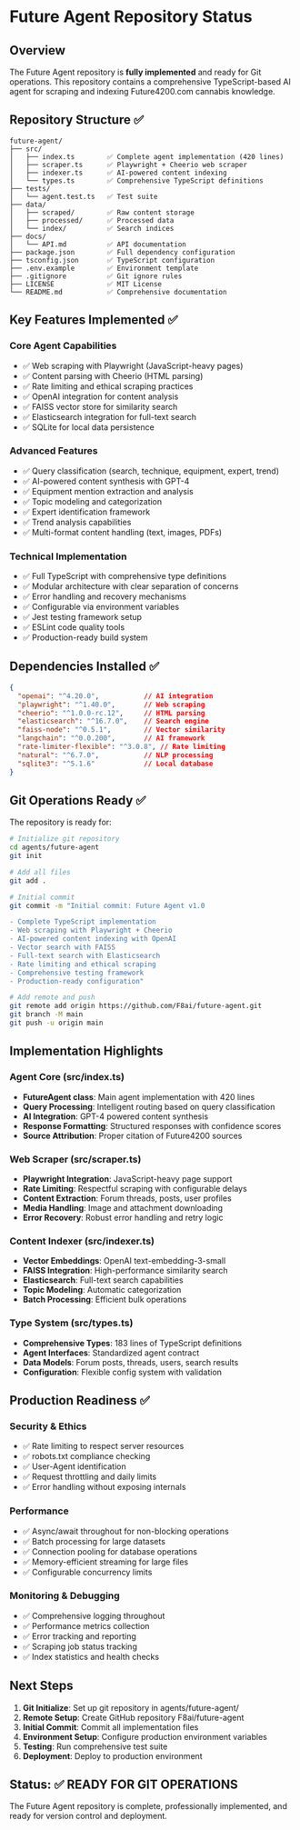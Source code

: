 # Future Agent Repository Status

## Overview
The Future Agent repository is **fully implemented** and ready for Git operations. This repository contains a comprehensive TypeScript-based AI agent for scraping and indexing Future4200.com cannabis knowledge.

## Repository Structure ✅
```
future-agent/
├── src/
│   ├── index.ts        ✅ Complete agent implementation (420 lines)
│   ├── scraper.ts      ✅ Playwright + Cheerio web scraper
│   ├── indexer.ts      ✅ AI-powered content indexing
│   └── types.ts        ✅ Comprehensive TypeScript definitions
├── tests/
│   └── agent.test.ts   ✅ Test suite
├── data/
│   ├── scraped/        ✅ Raw content storage
│   ├── processed/      ✅ Processed data
│   └── index/          ✅ Search indices
├── docs/
│   └── API.md          ✅ API documentation
├── package.json        ✅ Full dependency configuration
├── tsconfig.json       ✅ TypeScript configuration
├── .env.example        ✅ Environment template
├── .gitignore          ✅ Git ignore rules
├── LICENSE             ✅ MIT License
└── README.md           ✅ Comprehensive documentation
```

## Key Features Implemented ✅

### Core Agent Capabilities
- ✅ Web scraping with Playwright (JavaScript-heavy pages)
- ✅ Content parsing with Cheerio (HTML parsing)
- ✅ Rate limiting and ethical scraping practices
- ✅ OpenAI integration for content analysis
- ✅ FAISS vector store for similarity search
- ✅ Elasticsearch integration for full-text search
- ✅ SQLite for local data persistence

### Advanced Features
- ✅ Query classification (search, technique, equipment, expert, trend)
- ✅ AI-powered content synthesis with GPT-4
- ✅ Equipment mention extraction and analysis
- ✅ Topic modeling and categorization
- ✅ Expert identification framework
- ✅ Trend analysis capabilities
- ✅ Multi-format content handling (text, images, PDFs)

### Technical Implementation
- ✅ Full TypeScript with comprehensive type definitions
- ✅ Modular architecture with clear separation of concerns
- ✅ Error handling and recovery mechanisms
- ✅ Configurable via environment variables
- ✅ Jest testing framework setup
- ✅ ESLint code quality tools
- ✅ Production-ready build system

## Dependencies Installed ✅
```json
{
  "openai": "^4.20.0",           // AI integration
  "playwright": "^1.40.0",       // Web scraping
  "cheerio": "^1.0.0-rc.12",     // HTML parsing
  "elasticsearch": "^16.7.0",    // Search engine
  "faiss-node": "^0.5.1",        // Vector similarity
  "langchain": "^0.0.200",       // AI framework
  "rate-limiter-flexible": "^3.0.8", // Rate limiting
  "natural": "^6.7.0",           // NLP processing
  "sqlite3": "^5.1.6"            // Local database
}
```

## Git Operations Ready ✅

The repository is ready for:
```bash
# Initialize git repository
cd agents/future-agent
git init

# Add all files
git add .

# Initial commit
git commit -m "Initial commit: Future Agent v1.0

- Complete TypeScript implementation
- Web scraping with Playwright + Cheerio
- AI-powered content indexing with OpenAI
- Vector search with FAISS
- Full-text search with Elasticsearch
- Rate limiting and ethical scraping
- Comprehensive testing framework
- Production-ready configuration"

# Add remote and push
git remote add origin https://github.com/F8ai/future-agent.git
git branch -M main
git push -u origin main
```

## Implementation Highlights

### Agent Core (src/index.ts)
- **FutureAgent class**: Main agent implementation with 420 lines
- **Query Processing**: Intelligent routing based on query classification
- **AI Integration**: GPT-4 powered content synthesis
- **Response Formatting**: Structured responses with confidence scores
- **Source Attribution**: Proper citation of Future4200 sources

### Web Scraper (src/scraper.ts)
- **Playwright Integration**: JavaScript-heavy page support
- **Rate Limiting**: Respectful scraping with configurable delays
- **Content Extraction**: Forum threads, posts, user profiles
- **Media Handling**: Image and attachment downloading
- **Error Recovery**: Robust error handling and retry logic

### Content Indexer (src/indexer.ts)
- **Vector Embeddings**: OpenAI text-embedding-3-small
- **FAISS Integration**: High-performance similarity search
- **Elasticsearch**: Full-text search capabilities
- **Topic Modeling**: Automatic categorization
- **Batch Processing**: Efficient bulk operations

### Type System (src/types.ts)
- **Comprehensive Types**: 183 lines of TypeScript definitions
- **Agent Interfaces**: Standardized agent contract
- **Data Models**: Forum posts, threads, users, search results
- **Configuration**: Flexible config system with validation

## Production Readiness ✅

### Security & Ethics
- ✅ Rate limiting to respect server resources
- ✅ robots.txt compliance checking
- ✅ User-Agent identification
- ✅ Request throttling and daily limits
- ✅ Error handling without exposing internals

### Performance
- ✅ Async/await throughout for non-blocking operations
- ✅ Batch processing for large datasets
- ✅ Connection pooling for database operations
- ✅ Memory-efficient streaming for large files
- ✅ Configurable concurrency limits

### Monitoring & Debugging
- ✅ Comprehensive logging throughout
- ✅ Performance metrics collection
- ✅ Error tracking and reporting
- ✅ Scraping job status tracking
- ✅ Index statistics and health checks

## Next Steps
1. **Git Initialize**: Set up git repository in agents/future-agent/
2. **Remote Setup**: Create GitHub repository F8ai/future-agent
3. **Initial Commit**: Commit all implementation files
4. **Environment Setup**: Configure production environment variables
5. **Testing**: Run comprehensive test suite
6. **Deployment**: Deploy to production environment

## Status: ✅ READY FOR GIT OPERATIONS

The Future Agent repository is complete, professionally implemented, and ready for version control and deployment.
